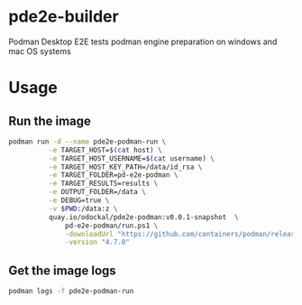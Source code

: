# pde2e-builder
Podman Desktop E2E tests podman engine preparation on windows and mac OS systems

# Usage

## Run the image
```sh
podman run -d --name pde2e-podman-run \
          -e TARGET_HOST=$(cat host) \
          -e TARGET_HOST_USERNAME=$(cat username) \
          -e TARGET_HOST_KEY_PATH=/data/id_rsa \
          -e TARGET_FOLDER=pd-e2e-podman \
          -e TARGET_RESULTS=results \
          -e OUTPUT_FOLDER=/data \
          -e DEBUG=true \
          -v $PWD:/data:z \
          quay.io/odockal/pde2e-podman:v0.0.1-snapshot  \
              pd-e2e-podman/run.ps1 \
              -downloadUrl "https://github.com/containers/podman/releases/download/v4.7.0/podman-remote-release-windows_amd64.zip" \
              -version "4.7.0"

```

## Get the image logs
```sh
podman logs -f pde2e-podman-run
```
